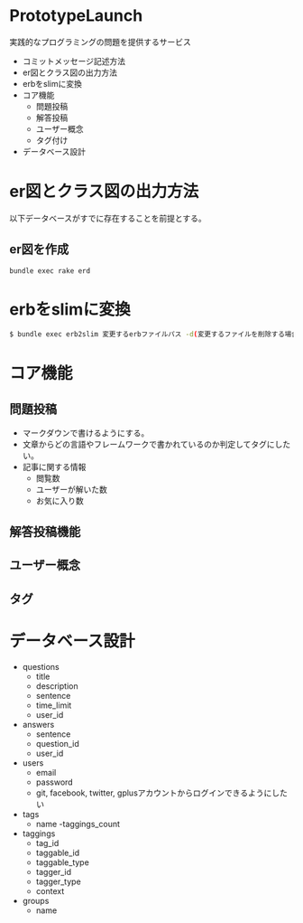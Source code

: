 # PrototypeLaunch
実践的なプログラミングの問題を提供するサービス

- コミットメッセージ記述方法
- er図とクラス図の出力方法
- erbをslimに変換
- コア機能
  - 問題投稿
  - 解答投稿
  - ユーザー概念
  - タグ付け
- データベース設計

# er図とクラス図の出力方法
以下データベースがすでに存在することを前提とする。

## er図を作成

```command
bundle exec rake erd
```

# erbをslimに変換

```bash
$ bundle exec erb2slim 変更するerbファイルパス -d(変更するファイルを削除する場合はつける)
```

# コア機能

## 問題投稿

- マークダウンで書けるようにする。
- 文章からどの言語やフレームワークで書かれているのか判定してタグにしたい。
- 記事に関する情報
  - 閲覧数
  - ユーザーが解いた数
  - お気に入り数

## 解答投稿機能

## ユーザー概念

## タグ


# データベース設計

- questions
  - title
  - description
  - sentence
  - time_limit
  - user_id
- answers
  - sentence
  - question_id
  - user_id
- users
  - email
  - password
  - git, facebook, twitter, gplusアカウントからログインできるようにしたい
- tags
  - name
  -taggings_count
- taggings
  - tag_id
  - taggable_id
  - taggable_type
  - tagger_id
  - tagger_type
  - context
- groups
  - name
